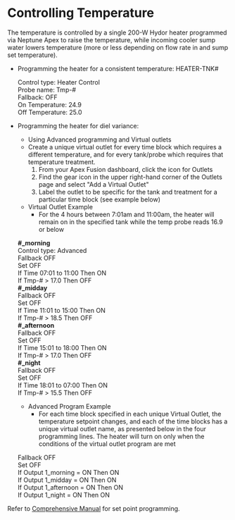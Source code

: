 # Controlling Temperature

The temperature is controlled by a single 200-W Hydor heater programmed via Neptune Apex to raise the temperature, while incoming cooler sump water lowers temperature (more or less depending on flow rate in and sump set temperature).

* Programming the heater for a consistent temperature: HEATER-TNK#

   Control type: Heater Control  
   Probe name: Tmp-#  
   Fallback: OFF  
   On Temperature: 24.9  
   Off Temperature: 25.0  

* Programming the heater for diel variance:
    * Using Advanced programming and Virtual outlets
    * Create a unique virtual outlet for every time block which requires a different temperature, and for every tank/probe which requires that temperature treatment.
      1. From your Apex Fusion dashboard, click the icon for Outlets
      1. Find the gear icon in the upper right-hand corner of the Outlets page and select "Add a Virtual Outlet"
      1. Label the outlet to be specific for the tank and treatment for a particular time block (see example below)
    * Virtual Outlet Example
        * For the 4 hours between 7:01am and 11:00am, the heater will remain on in the specified tank while the temp probe reads 16.9 or below

    **#_morning**  
    Control type: Advanced  
    Fallback OFF  
    Set OFF  
    If Time 07:01 to 11:00 Then ON  
    If Tmp-# > 17.0 Then OFF  
    **#_midday**  
    Fallback OFF  
    Set OFF  
    If Time 11:01 to 15:00 Then ON  
    If Tmp-# > 18.5 Then OFF  
    **#_afternoon**  
    Fallback OFF  
    Set OFF  
    If Time 15:01 to 18:00 Then ON  
    If Tmp-# > 17.0 Then OFF  
    **#_night**  
    Fallback OFF  
    Set OFF  
    If Time 18:01 to 07:00 Then ON  
    If Tmp-# > 15.5 Then OFF  
    
    * Advanced Program Example
        * For each time block specified in each unique Virtual Outlet, the temperature setpoint changes, and each of the time blocks has a unique virtual outlet name, as presented below in the four programming lines.  The heater will turn on only when the conditions of the virtual outlet program are met
    
   Fallback OFF  
   Set OFF  
   If Output 1_morning = ON Then ON  
   If Output 1_midday = ON Then ON  
   If Output 1_afternoon = ON Then ON  
   If Output 1_night = ON Then ON  
   


Refer to [Comprehensive Manual](https://github.com/SilbigerLab/Mesocosm_User_Manual/tree/7503b88686aef920c4a4ed473b1efe37b34dae10/Manuals/Apex_Comprehensive_Reference_Manual.pdf) for set point programming.
